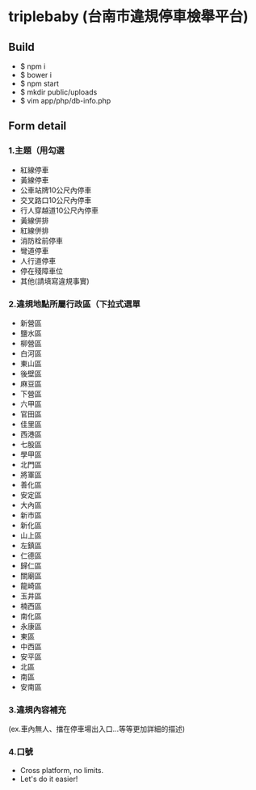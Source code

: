 # triplebaby (台南市違規停車檢舉平台)

## Build

* $ npm i
* $ bower i
* $ npm start
* $ mkdir public/uploads
* $ vim app/php/db-info.php
    <?php
      $host = ''
      $user = ''
      $name = ''
      $pass = ''
    ?>

## Form detail

### 1.主題（用勾選
* 紅線停車
* 黃線停車
* 公車站牌10公尺內停車
* 交叉路口10公尺內停車
* 行人穿越道10公尺內停車
* 黃線併排
* 紅線併排
* 消防栓前停車
* 彎道停車
* 人行道停車
* 停在殘障車位
* 其他(請填寫違規事實)

### 2.違規地點所屬行政區（下拉式選單

* 新營區
* 鹽水區         
* 柳營區          
* 白河區               
* 東山區             
* 後壁區                
* 麻豆區               
* 下營區               
* 六甲區    
* 官田區        
* 佳里區          
* 西港區       
* 七股區          
* 學甲區           
* 北門區          
* 將軍區           
* 善化區       
* 安定區      
* 大內區     
* 新市區      
* 新化區      
* 山上區      
* 左鎮區        
* 仁德區       
* 歸仁區         
* 關廟區      
* 龍崎區      
* 玉井區   
* 楠西區   
* 南化區   
* 永康區             
* 東區                
* 中西區          
* 安平區     
* 北區                 
* 南區            
* 安南區     

### 3.違規內容補充

(ex.車內無人、擋在停車場出入口...等等更加詳細的描述)

### 4.口號
* Cross platform, no limits.
* Let's do it easier!
